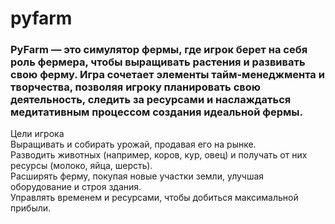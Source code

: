 # pyfarm
### PyFarm — это симулятор фермы, где игрок берет на себя роль фермера, чтобы выращивать растения и развивать свою ферму. Игра сочетает элементы тайм-менеджмента и творчества, позволяя игроку планировать свою деятельность, следить за ресурсами и наслаждаться медитативным процессом создания идеальной фермы.

Цели игрока\
  Выращивать и собирать урожай, продавая его на рынке.\
  Разводить животных (например, коров, кур, овец) и получать от них ресурсы (молоко, яйца, шерсть).\
  Расширять ферму, покупая новые участки земли, улучшая оборудование и строя здания.\
  Управлять временем и ресурсами, чтобы добиться максимальной прибыли.
